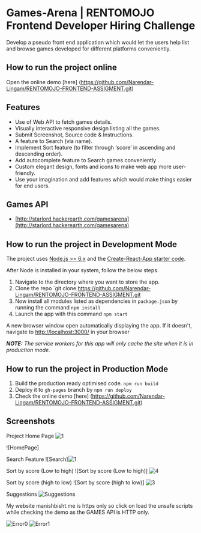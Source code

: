 # Games-Arena | RENTOMOJO Frontend Developer Hiring Challenge
Develop a pseudo front end application which would let the users help list and browse games developed for different platforms conveniently.

## How to run the project online
Open the online demo [here] (https://github.com/Narendar-Lingam/RENTOMOJO-FRONTEND-ASSIGMENT.git)

## Features

- Use of Web API to fetch games details.
- Visually interactive responsive design listing all the games.
- Submit Screenshot, Source code & Instructions.
- A feature to Search (via name).
- Implement Sort feature (to filter through ‘score’ in ascending and descending order).
- Add autocomplete feature to Search games conveniently .
- Custom elegant design, fonts and icons to make web app more user-friendly.
- Use your imagination and add features which would make things easier for end users.

## Games API

- [http://starlord.hackerearth.com/gamesarena](http://starlord.hackerearth.com/gamesarena)

## How to run the project in Development Mode
The project uses [Node.js >= 6.x](https://nodejs.org/en/) and the [Create-React-App starter code](https://github.com/facebookincubator/create-react-app).

After Node is installed in your system, follow the below steps.

1. Navigate to the directory where you want to store the app.
2. Clone the repo `git clone https://github.com/Narendar-Lingam/RENTOMOJO-FRONTEND-ASSIGMENT.git
3. Now install all modules listed as dependencies in `package.json` by running the command `npm install`
4. Launch the app with this command `npm start`

A new browser window open automatically displaying the app.  If it doesn't, navigate to [http://localhost:3000/](http://localhost:3000/) in your browser

***NOTE:*** *The service workers for this app will only cache the site when it is in production mode.*

## How to run the project in Production Mode

1. Build the production ready optimised code. `npm run build`
2. Deploy it to `gh-pages` branch by `npm run deploy`
3. Check the online demo [here] (https://github.com/Narendar-Lingam/RENTOMOJO-FRONTEND-ASSIGMENT.git)

## Screenshots
Project Home Page ![1](https://user-images.githubusercontent.com/85240755/179367933-4389907d-f1d7-4133-9118-6d42458d9310.png)

![HomePage]

Search Feature
![Search]![1](https://user-images.githubusercontent.com/85240755/179367935-ff781288-7849-472b-b5eb-a8a09dcaa4ff.png)


Sort by score (Low to high)
![Sort by score (Low to high)] ![4](https://user-images.githubusercontent.com/85240755/179367941-4744bc78-5a78-4992-94ab-84071aab2c9a.png)


Sort by score (high to low)
![Sort by score (high to low)] ![3](https://user-images.githubusercontent.com/85240755/179367950-a4c5dee1-2138-4fbc-8b1e-b2acef1dded3.png)


Suggestions
![Suggestions](screenshots/5.png)

My website manishbisht.me is https only so click on load the unsafe scripts while checking the demo as the GAMES API is HTTP only.

![Error0](screenshots/6.png)
![Error1](screenshots/7.png)
